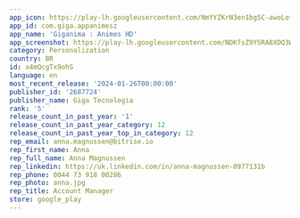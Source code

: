 ```yaml
---
app_icon: https://play-lh.googleusercontent.com/NmYYZKrN3en1bg5C-awoLofEx35BpSqrLEvKmU8hijbrfzE1p3H64-PPtOVoq5PoHFaK
app_id: com.giga.appanimesz
app_name: 'Giganima : Animes HD'
app_screenshot: https://play-lh.googleusercontent.com/NDKfsZ9Y5RA8XDQ3WIUgdzUSbK0Wqw4bhNRVfq0NzabVevwVrmatdIjH6TaagYfF-50
category: Personalization
country: BR
id: x4mQcgTx9ohS
language: en
most_recent_release: '2024-01-26T00:00:00'
publisher_id: '2687724'
publisher_name: Giga Tecnologia
rank: '5'
release_count_in_past_year: '1'
release_count_in_past_year_category: 12
release_count_in_past_year_top_in_category: 12
rep_email: anna.magnussen@bitrise.io
rep_first_name: Anna
rep_full_name: Anna Magnussen
rep_linkedin: https://uk.linkedin.com/in/anna-magnussen-0977131b
rep_phone: 0044 73 918 00286
rep_photo: anna.jpg
rep_title: Account Manager
store: google_play
---
```

